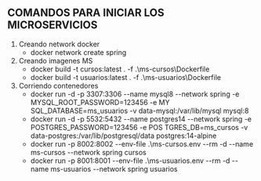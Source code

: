 ## COMANDOS PARA INICIAR LOS MICROSERVICIOS

1. Creando network docker
    * docker network create spring
2. Creando imagenes MS
    * docker build -t cursos:latest . -f .\ms-cursos\Dockerfile
    * docker build -t usuarios:latest . -f .\ms-usuarios\Dockerfile
3. Corriendo contenedores
    * docker run -d -p 3307:3306 --name mysql8 --network spring -e MYSQL_ROOT_PASSWORD=123456 -e MY
      SQL_DATABASE=ms_usuarios -v data-mysql:/var/lib/mysql mysql:8
    * docker run -d -p 5532:5432 --name postgres14 --network spring -e POSTGRES_PASSWORD=123456 -e POS
       TGRES_DB=ms_cursos -v data-postgres:/var/lib/postgresql/data postgres:14-alpine
    * docker run -p 8002:8002 --env-file .\ms-cursos\.env --rm -d --name ms-cursos --network spring cursos
    * docker run -p 8001:8001 --env-file .\ms-usuarios\.env --rm -d --name ms-usuarios --network spring usuarios